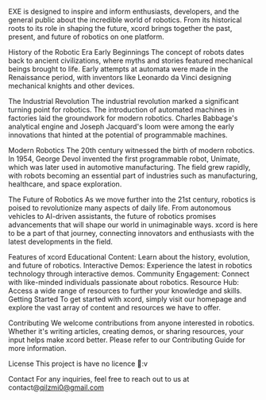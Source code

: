 EXE is designed to inspire and inform enthusiasts, developers, and the general public about the incredible world of robotics. From its historical roots to its role in shaping the future, xcord brings together the past, present, and future of robotics on one platform.

History of the Robotic Era Early Beginnings The concept of robots dates back to ancient civilizations, where myths and stories featured mechanical beings brought to life. Early attempts at automata were made in the Renaissance period, with inventors like Leonardo da Vinci designing mechanical knights and other devices.

The Industrial Revolution The industrial revolution marked a significant turning point for robotics. The introduction of automated machines in factories laid the groundwork for modern robotics. Charles Babbage's analytical engine and Joseph Jacquard's loom were among the early innovations that hinted at the potential of programmable machines.

Modern Robotics The 20th century witnessed the birth of modern robotics. In 1954, George Devol invented the first programmable robot, Unimate, which was later used in automotive manufacturing. The field grew rapidly, with robots becoming an essential part of industries such as manufacturing, healthcare, and space exploration.

The Future of Robotics As we move further into the 21st century, robotics is poised to revolutionize many aspects of daily life. From autonomous vehicles to AI-driven assistants, the future of robotics promises advancements that will shape our world in unimaginable ways. xcord is here to be a part of that journey, connecting innovators and enthusiasts with the latest developments in the field.

Features of xcord Educational Content: Learn about the history, evolution, and future of robotics. Interactive Demos: Experience the latest in robotics technology through interactive demos. Community Engagement: Connect with like-minded individuals passionate about robotics. Resource Hub: Access a wide range of resources to further your knowledge and skills. Getting Started To get started with xcord, simply visit our homepage and explore the vast array of content and resources we have to offer.

Contributing We welcome contributions from anyone interested in robotics. Whether it's writing articles, creating demos, or sharing resources, your input helps make xcord better. Please refer to our Contributing Guide for more information.

License This project is have no licence 🦫:v

Contact For any inquiries, feel free to reach out to us at contact@qilzmi0@gmail.com
